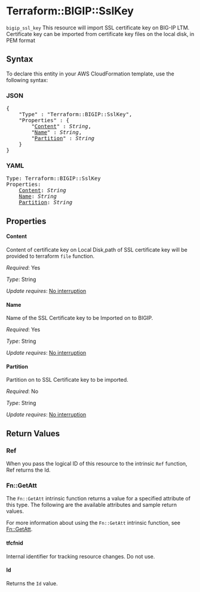 # Terraform::BIGIP::SslKey

`bigip_ssl_key` This resource will import SSL certificate key on BIG-IP LTM. 
Certificate key can be imported from certificate key files on the local disk, in PEM format

## Syntax

To declare this entity in your AWS CloudFormation template, use the following syntax:

### JSON

<pre>
{
    "Type" : "Terraform::BIGIP::SslKey",
    "Properties" : {
        "<a href="#content" title="Content">Content</a>" : <i>String</i>,
        "<a href="#name" title="Name">Name</a>" : <i>String</i>,
        "<a href="#partition" title="Partition">Partition</a>" : <i>String</i>
    }
}
</pre>

### YAML

<pre>
Type: Terraform::BIGIP::SslKey
Properties:
    <a href="#content" title="Content">Content</a>: <i>String</i>
    <a href="#name" title="Name">Name</a>: <i>String</i>
    <a href="#partition" title="Partition">Partition</a>: <i>String</i>
</pre>

## Properties

#### Content

Content of certificate key on Local Disk,path of SSL certificate key will be provided to terraform `file` function.

_Required_: Yes

_Type_: String

_Update requires_: [No interruption](https://docs.aws.amazon.com/AWSCloudFormation/latest/UserGuide/using-cfn-updating-stacks-update-behaviors.html#update-no-interrupt)

#### Name

Name of the SSL Certificate key to be Imported on to BIGIP.

_Required_: Yes

_Type_: String

_Update requires_: [No interruption](https://docs.aws.amazon.com/AWSCloudFormation/latest/UserGuide/using-cfn-updating-stacks-update-behaviors.html#update-no-interrupt)

#### Partition

Partition on to SSL Certificate key to be imported.

_Required_: No

_Type_: String

_Update requires_: [No interruption](https://docs.aws.amazon.com/AWSCloudFormation/latest/UserGuide/using-cfn-updating-stacks-update-behaviors.html#update-no-interrupt)

## Return Values

### Ref

When you pass the logical ID of this resource to the intrinsic `Ref` function, Ref returns the Id.

### Fn::GetAtt

The `Fn::GetAtt` intrinsic function returns a value for a specified attribute of this type. The following are the available attributes and sample return values.

For more information about using the `Fn::GetAtt` intrinsic function, see [Fn::GetAtt](https://docs.aws.amazon.com/AWSCloudFormation/latest/UserGuide/intrinsic-function-reference-getatt.html).

#### tfcfnid

Internal identifier for tracking resource changes. Do not use.

#### Id

Returns the <code>Id</code> value.


